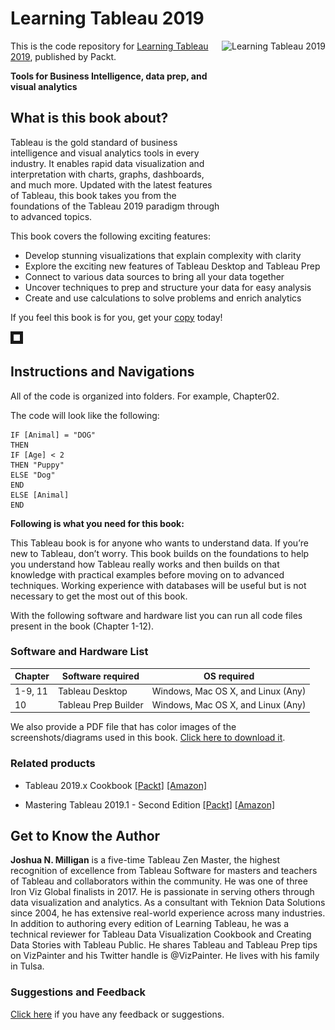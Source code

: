 # Learning Tableau 2019

<a href="https://prod.packtpub.com/in/big-data-and-business-intelligence/learning-tableau-2019-third-edition?utm_source=github&utm_medium=repository&utm_campaign=9781788839525"><img src="https://prod.packtpub.com/media/catalog/product/cache/a22c7d190d97ca25f5f1089471ab8502/b/0/b09562_mockupcover.png" alt="Learning Tableau 2019" height="256px" align="right"></a>

This is the code repository for [Learning Tableau 2019](https://prod.packtpub.com/in/big-data-and-business-intelligence/learning-tableau-2019-third-edition?utm_source=github&utm_medium=repository&utm_campaign=9781788839525), published by Packt.

**Tools for Business Intelligence, data prep, and visual analytics**

## What is this book about?
Tableau is the gold standard of business intelligence and visual analytics tools in every industry. It enables rapid data visualization and interpretation with charts, graphs, dashboards, and much more. Updated with the latest features of Tableau, this book takes you from the foundations of the Tableau 2019 paradigm through to advanced topics.

This book covers the following exciting features: 
* Develop stunning visualizations that explain complexity with clarity
* Explore the exciting new features of Tableau Desktop and Tableau Prep
* Connect to various data sources to bring all your data together
* Uncover techniques to prep and structure your data for easy analysis
* Create and use calculations to solve problems and enrich analytics

If you feel this book is for you, get your [copy](https://www.amazon.com/dp/1788839528) today!

<a href="https://www.packtpub.com/?utm_source=github&utm_medium=banner&utm_campaign=GitHubBanner"><img src="https://raw.githubusercontent.com/PacktPublishing/GitHub/master/GitHub.png" alt="https://www.packtpub.com/" border="5" /></a>


## Instructions and Navigations
All of the code is organized into folders. For example, Chapter02.

The code will look like the following:
```
IF [Animal] = "DOG"
THEN
IF [Age] < 2
THEN "Puppy"
ELSE "Dog"
END
ELSE [Animal]
END
```

**Following is what you need for this book:**

This Tableau book is for anyone who wants to understand data. If you’re new to Tableau, don’t worry. This book builds on the foundations to help you understand how Tableau really works and then builds on that knowledge with practical examples before moving on to advanced techniques. Working experience with databases will be useful but is not necessary to get the most out of this book.	

With the following software and hardware list you can run all code files present in the book (Chapter 1-12).

### Software and Hardware List

| Chapter  | Software required                   | OS required                        |
| -------- | ------------------------------------| -----------------------------------|
|1-9, 11   | Tableau Desktop                     | Windows, Mac OS X, and Linux (Any) |
| 10       | Tableau Prep Builder            | Windows, Mac OS X, and Linux (Any) |

We also provide a PDF file that has color images of the screenshots/diagrams used in this book. [Click here to download it](https://www.packtpub.com/sites/default/files/downloads/9781788839525_ColorImages.pdf).


### Related products <Other books you may enjoy>
* Tableau 2019.x Cookbook [[Packt]](https://prod.packtpub.com/in/big-data-and-business-intelligence/tableau-2019x-cookbook?utm_source=github&utm_medium=repository&utm_campaign=9781789533385) [[Amazon]](https://www.amazon.com/dp/1789533384)

* Mastering Tableau 2019.1 - Second Edition [[Packt]](https://prod.packtpub.com/in/big-data-and-business-intelligence/mastering-tableau-20191-second-edition?utm_source=github&utm_medium=repository&utm_campaign=9781789533880) [[Amazon]](https://www.amazon.com/dp/1789533880)

## Get to Know the Author
**Joshua N. Milligan** is a five-time Tableau Zen Master, the highest recognition of excellence from Tableau Software for masters and teachers of Tableau and collaborators within the community. He was one of three Iron Viz Global finalists in 2017. He is passionate in serving others through data visualization and analytics. As a consultant with Teknion Data Solutions since 2004, he has extensive real-world experience across many industries. In addition to authoring every edition of Learning Tableau, he was a technical reviewer for Tableau Data Visualization Cookbook and Creating Data Stories with Tableau Public. He shares Tableau and Tableau Prep tips on VizPainter and his Twitter handle is @VizPainter. He lives with his family in Tulsa.	


### Suggestions and Feedback
[Click here](https://docs.google.com/forms/d/e/1FAIpQLSdy7dATC6QmEL81FIUuymZ0Wy9vH1jHkvpY57OiMeKGqib_Ow/viewform) if you have any feedback or suggestions.
